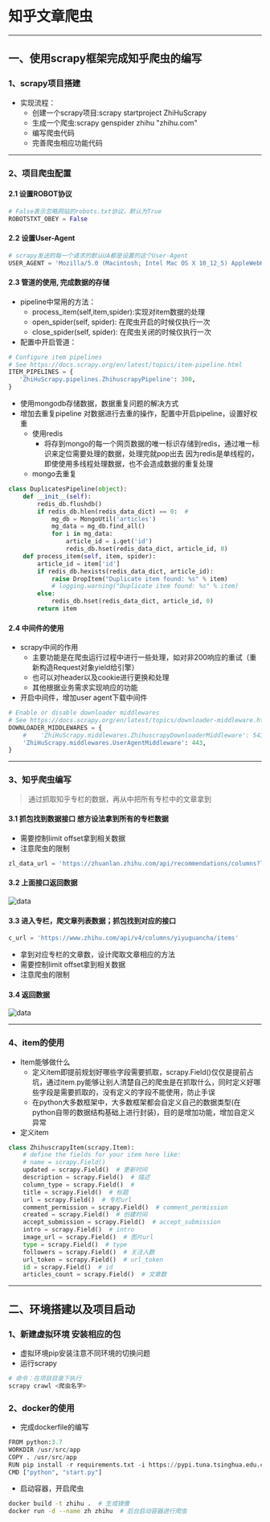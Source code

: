# 知乎文章爬虫

---
## 一、使用scrapy框架完成知乎爬虫的编写
### 1、scrapy项目搭建
- 实现流程：
    - 创建一个scrapy项目:scrapy startproject ZhiHuScrapy
    - 生成一个爬虫:scrapy genspider zhihu "zhihu.com"
    - 编写爬虫代码
    - 完善爬虫相应功能代码
---
### 2、项目爬虫配置
#### 2.1 设置ROBOT协议
```python
# False表示忽略网站的robots.txt协议，默认为True
ROBOTSTXT_OBEY = False
```

#### 2.2 设置User-Agent
```python
# scrapy发送的每一个请求的默认UA都是设置的这个User-Agent
USER_AGENT = 'Mozilla/5.0 (Macintosh; Intel Mac OS X 10_12_5) AppleWebKit/537.36 (KHTML, like Gecko) Chrome/59.0.3071.115 Safari/537.36'
```

#### 2.3 管道的使用, 完成数据的存储
- pipeline中常用的方法：
    - process_item(self,item,spider):实现对item数据的处理
    - open_spider(self, spider): 在爬虫开启的时候仅执行一次
    - close_spider(self, spider): 在爬虫关闭的时候仅执行一次
- 配置中开启管道：
```python
# Configure item pipelines
# See https://docs.scrapy.org/en/latest/topics/item-pipeline.html
ITEM_PIPELINES = {
   'ZhiHuScrapy.pipelines.ZhihuscrapyPipeline': 300,
}
```
- 使用mongodb存储数据，数据重复问题的解决方式
- 增加去重复pipeline 对数据进行去重的操作，配置中开启pipeline，设置好权重
    - 使用redis
        - 将存到mongo的每一个网页数据的唯一标识存储到redis，通过唯一标识来定位需要处理的数据，处理完就pop出去
因为redis是单线程的，即使使用多线程处理数据，也不会造成数据的重复处理
    - mongo去重复
```python
class DuplicatesPipeline(object):
    def __init__(self):
        redis_db.flushdb()  
        if redis_db.hlen(redis_data_dict) == 0:  #
            mg_db = MongoUtil('articles')
            mg_data = mg_db.find_all()
            for i in mg_data:
                article_id = i.get('id')
                redis_db.hset(redis_data_dict, article_id, 0)
    def process_item(self, item, spider):
        article_id = item['id']
        if redis_db.hexists(redis_data_dict, article_id):
            raise DropItem("Duplicate item found: %s" % item)
            # logging.warning("Duplicate item found: %s" % item)
        else:
            redis_db.hset(redis_data_dict, article_id, 0)
        return item
```

#### 2.4 中间件的使用
- scrapy中间的作用
    - 主要功能是在爬虫运行过程中进行一些处理，如对非200响应的重试（重新构造Request对象yield给引擎）
    - 也可以对header以及cookie进行更换和处理
    - 其他根据业务需求实现响应的功能
- 开启中间件，增加user agent下载中间件
```python
# Enable or disable downloader middlewares
# See https://docs.scrapy.org/en/latest/topics/downloader-middleware.html
DOWNLOADER_MIDDLEWARES = {
    #    'ZhiHuScrapy.middlewares.ZhihuscrapyDownloaderMiddleware': 543,
    'ZhiHuScrapy.middlewares.UserAgentMiddleware': 443,
}
```

---
### 3、知乎爬虫编写
> 通过抓取知乎专栏的数据，再从中把所有专栏中的文章拿到

#### 3.1 抓包找到数据接口  想方设法拿到所有的专栏数据
- 需要控制limit  offset拿到相关数据
- 注意爬虫的限制
```python
zl_data_url = 'https://zhuanlan.zhihu.com/api/recommendations/columns?limit=8&offset=8&seed=7'
```
#### 3.2 上面接口返回数据
![data](res/专栏.png)

#### 3.3 进入专栏，爬文章列表数据；抓包找到对应的接口
```python
c_url = 'https://www.zhihu.com/api/v4/columns/yiyuguancha/items'
```
- 拿到对应专栏的文章数，设计爬取文章相应的方法
- 需要控制limit  offset拿到相关数据
- 注意爬虫的限制
#### 3.4 返回数据
![data](res/专栏文章.png)

---
### 4、item的使用
- Item能够做什么
    - 定义item即提前规划好哪些字段需要抓取，scrapy.Field()仅仅是提前占坑，通过item.py能够让别人清楚自己的爬虫是在抓取什么，同时定义好哪些字段是需要抓取的，没有定义的字段不能使用，防止手误
    - 在python大多数框架中，大多数框架都会自定义自己的数据类型(在python自带的数据结构基础上进行封装)，目的是增加功能，增加自定义异常
- 定义item
```python
class ZhihuscrapyItem(scrapy.Item):
    # define the fields for your item here like:
    # name = scrapy.Field()
    updated = scrapy.Field()  # 更新时间
    description = scrapy.Field()  # 描述
    column_type = scrapy.Field()  #
    title = scrapy.Field()  # 标题
    url = scrapy.Field()  # 专栏url
    comment_permission = scrapy.Field()  # comment_permission
    created = scrapy.Field()  # 创建时间
    accept_submission = scrapy.Field()  # accept_submission
    intro = scrapy.Field()  # intro
    image_url = scrapy.Field()  # 图片url
    type = scrapy.Field()  # type
    followers = scrapy.Field()  # 关注人数
    url_token = scrapy.Field()  # url_token
    id = scrapy.Field()  # id
    articles_count = scrapy.Field()  # 文章数
```
---
## 二、环境搭建以及项目启动
### 1、新建虚拟环境 安装相应的包
- 虚拟环境pip安装注意不同环境的切换问题
- 运行scrapy
```python
# 命令：在项目目录下执行
scrapy crawl <爬虫名字>
```

### 2、docker的使用
- 完成dockerfile的编写
```python
FROM python:3.7
WORKDIR /usr/src/app
COPY . /usr/src/app
RUN pip install -r requirements.txt -i https://pypi.tuna.tsinghua.edu.cn/simple
CMD ["python", "start.py"]
```
- 启动容器，开启爬虫
```bash
docker build -t zhihu .  # 生成镜像
docker run -d --name zh zhihu  # 后台启动容器进行爬虫
```